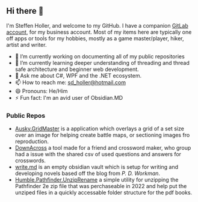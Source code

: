 ## Hi there 👋

I'm Steffen Holler, and welcome to my GitHub.  I have a companion [GitLab account](https://www.gitlab.com/steffen.holler), for my business account.  Most of my items here are typically one off apps or tools for my hobbies, mostly as a game master/player, hiker, artist and writer. 

- 🔭 I’m currently working on documenting all of my public repositories 
- 🌱 I’m currently learning deeper understanding of threading and thread safe architecture and beginner web development.
- 💬 Ask me about C#, WPF and the .NET ecosystem.
- 📫 How to reach me: sd_holler@hotmail.com
- 😄 Pronouns: He/Him
- ⚡ Fun fact: I'm an avid user of Obsidian.MD 

### Public Repos

- [Ausky.GridMaster](https://github.com/steffen-holler/Ausky.GridMaster) is a application which overlays a grid of a set size over an image for helping create battle maps, or sectioning images fro reproduction.
- [DownAcross](https://github.com/steffen-holler/downAcross) a tool made for a friend and crossword maker, who group had a issue with the shared csv of used questions and answers for crosswords. 
- [write.md](https://github.com/steffen-holler/write.md) is an empty obsidian vault which is setup for writing and developing novels based off the blog from *P. D. Workman*.
- [Humble.Pathfinder.UnzipRename](https://github.com/steffen-holler/Humble.PathFinder.UnzipRename) a simple utility for unzipping the Pathfinder 2e zip file that was perchaseable in 2022 and help put the unziped files in a quickly accessable folder structure for the pdf books.
